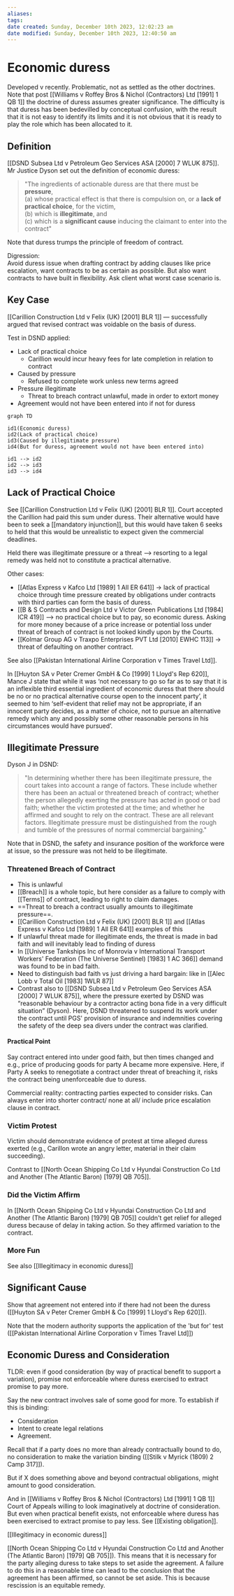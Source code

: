 ```yaml
---
aliases: 
tags: 
date created: Sunday, December 10th 2023, 12:02:23 am
date modified: Sunday, December 10th 2023, 12:40:50 am
---
```


# Economic duress

Developed v recently. Problematic, not as settled as the other doctrines. Note that post [[Williams v Roffey Bros & Nichol (Contractors) Ltd [1991] 1 QB 1]] the doctrine of duress assumes greater significance. The difficulty is that duress has been bedevilled by conceptual confusion, with the result that it is not easy to identify its limits and it is not obvious that it is ready to play the role which has been allocated to it.

## Definition

[[DSND Subsea Ltd v Petroleum Geo Services ASA [2000] 7 WLUK 875]]. Mr Justice Dyson set out the definition of economic duress:

> "The ingredients of actionable duress are that there must be **pressure**,  
(a) whose practical effect is that there is compulsion on, or a **lack of practical choice**, for the victim,  
(b) which is **illegitimate**, and  
(c) which is a **significant cause** inducing the claimant to enter into the contract"

Note that duress trumps the principle of freedom of contract.

Digression:  
Avoid duress issue when drafting contract by adding clauses like price escalation, want contracts to be as certain as possible. But also want contracts to have built in flexibility. Ask client what worst case scenario is.

## Key Case

[[Carillion Construction Ltd v Felix (UK) [2001] BLR 1]] — successfully argued that revised contract was voidable on the basis of duress.

Test in DSND applied:

- Lack of practical choice
	- Carillion would incur heavy fees for late completion in relation to contract
- Caused by pressure
	- Refused to complete work unless new terms agreed
- Pressure illegitimate
	- Threat to breach contract unlawful, made in order to extort money
- Agreement would not have been entered into if not for duress

```mermaid
graph TD

id1(Economic duress)
id2(Lack of practical choice)
id3(Caused by illegitimate pressure)
id4(But for duress, agreement would not have been entered into)

id1 --> id2
id2 --> id3
id3 --> id4

```

## Lack of Practical Choice

See [[Carillion Construction Ltd v Felix (UK) [2001] BLR 1]]. Court accepted the Carillion had paid this sum under duress. Their alternative would have been to seek a [[mandatory injunction]], but this would have taken 6 seeks to held that this would be unrealistic to expect given the commercial deadlines.

Held there was illegitimate pressure or a threat --> resorting to a legal remedy was held not to constitute a practical alternative.

Other cases:

- [[Atlas Express v Kafco Ltd [1989] 1 All ER 641]] → lack of practical choice through time pressure created by obligations under contracts with third parties can form the basis of duress.
- [[B & S Contracts and Design Ltd v Victor Green Publications Ltd [1984] ICR 419]] --> no practical choice but to pay, so economic duress. Asking for more money because of a price increase or potential loss under threat of breach of contract is not looked kindly upon by the Courts.
- [[Kolmar Group AG v Traxpo Enterprises PVT Ltd [2010] EWHC 113]] -> threat of defaulting on another contract.

See also [[Pakistan International Airline Corporation v Times Travel Ltd]].

In [[Huyton SA v Peter Cremer GmbH & Co [1999] 1 Lloyd's Rep 620]], Mance J state that while it was ‘not necessary to go so far as to say that it is an inflexible third essential ingredient of economic duress that there should be no or no practical alternative course open to the innocent party’, it seemed to him ‘self-evident that relief may not be appropriate, if an innocent party decides, as a matter of choice, not to pursue an alternative remedy which any and possibly some other reasonable persons in his circumstances would have pursued’.

## Illegitimate Pressure

Dyson J in DSND:

> "In determining whether there has been illegitimate pressure, the court takes into account a range of factors. These include whether there has been an actual or threatened breach of contract; whether the person allegedly exerting the pressure has acted in good or bad faith; whether the victim protested at the time; and whether he affirmed and sought to rely on the contract. These are all relevant factors. Illegitimate pressure must be distinguished from the rough and tumble of the pressures of normal commercial bargaining."

Note that in DSND, the safety and insurance position of the workforce were at issue, so the pressure was not held to be illegitimate.

### Threatened Breach of Contract

- This is unlawful
- [[Breach]] is a whole topic, but here consider as a failure to comply with [[Terms]] of contract, leading to right to claim damages.
- ==Threat to breach a contract usually amounts to illegitimate pressure==.
- [[Carillion Construction Ltd v Felix (UK) [2001] BLR 1]] and [[Atlas Express v Kafco Ltd [1989] 1 All ER 641]] examples of this
- If unlawful threat made for illegitimate ends, the threat is made in bad faith and will inevitably lead to finding of duress
- In [[Universe Tankships Inc of Monrovia v International Transport Workers' Federation (The Universe Sentinel) [1983] 1 AC 366]] demand was found to be in bad faith.
- Need to distinguish bad faith vs just driving a hard bargain: like in [[Alec Lobb v Total Oil [1983] 1WLR 87]]
- Contrast also to [[DSND Subsea Ltd v Petroleum Geo Services ASA [2000] 7 WLUK 875]], where the pressure exerted by DSND was “reasonable behaviour by a contractor acting bona fide in a very difficult situation” (Dyson). Here, DSND threatened to suspend its work under the contract until PGS' provision of insurance and indemnities covering the safety of the deep sea divers under the contract was clarified.

#### Practical Point

Say contract entered into under good faith, but then times changed and e.g., price of producing goods for party A became more expensive. Here, if Party A seeks to renegotiate a contract under threat of breaching it, risks the contract being unenforceable due to duress.

Commercial reality: contracting parties expected to consider risks. Can always enter into shorter contract/ none at all/ include price escalation clause in contract.

### Victim Protest

Victim should demonstrate evidence of protest at time alleged duress exerted (e.g., Carillon wrote an angry letter, material in their claim succeeding).

Contrast to [[North Ocean Shipping Co Ltd v Hyundai Construction Co Ltd and Another (The Atlantic Baron) [1979] QB 705]].

### Did the Victim Affirm

In [[North Ocean Shipping Co Ltd v Hyundai Construction Co Ltd and Another (The Atlantic Baron) [1979] QB 705]] couldn't get relief for alleged duress because of delay in taking action. So they affirmed variation to the contract.

### More Fun

See also [[Illegitimacy in economic duress]]

## Significant Cause

Show that agreement not entered into if there had not been the duress ([[Huyton SA v Peter Cremer GmbH & Co [1999] 1 Lloyd's Rep 620]]).

Note that the modern authority supports the application of the 'but for' test ([[Pakistan International Airline Corporation v Times Travel Ltd]])

## Economic Duress and Consideration

TLDR: even if good consideration (by way of practical benefit to support a variation), promise not enforceable where duress exercised to extract promise to pay more.

Say the new contract involves sale of some good for more. To establish if this is binding:

- Consideration
- Intent to create legal relations
- Agreement.

Recall that if a party does no more than already contractually bound to do, no consideration to make the variation binding ([[Stilk v Myrick (1809) 2 Camp 317]]).

But if X does something above and beyond contractual obligations, might amount to good consideration.

And in [[Williams v Roffey Bros & Nichol (Contractors) Ltd [1991] 1 QB 1]] Court of Appeals willing to look imaginatively at doctrine of consideration. But even when practical benefit exists, not enforceable where duress has been exercised to extract promise to pay less. See [[Existing obligation]].

[[Illegitimacy in economic duress]]

[[North Ocean Shipping Co Ltd v Hyundai Construction Co Ltd and Another (The Atlantic Baron) [1979] QB 705]]). This means that it is necessary for the party alleging duress to take steps to set aside the agreement. A failure to do this in a reasonable time can lead to the conclusion that the agreement has been affirmed, so cannot be set aside. This is because rescission is an equitable remedy.
